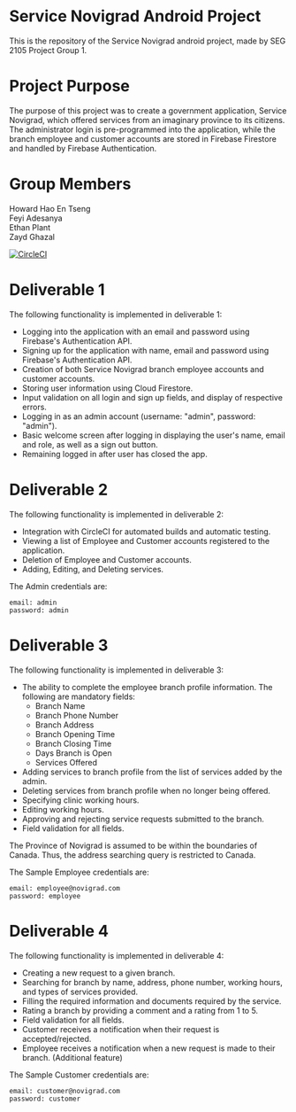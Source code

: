 # Service Novigrad Android Project
This is the repository of the Service Novigrad android project, made by SEG 2105 Project Group 1. 

# Project Purpose
The purpose of this project was to create a government application, Service Novigrad, which offered services from an imaginary province to its citizens. 
The administrator login is pre-programmed into the application, while the branch employee and customer accounts are stored in Firebase Firestore and handled by Firebase Authentication. 

# Group Members
Howard Hao En Tseng  \
Feyi Adesanya  \
Ethan Plant  \
Zayd Ghazal 

[![CircleCI](https://circleci.com/gh/faith176/Service_Novigrad.svg?style=svg&circle-token=717e7901d8b868e13849576e2e94ad9568cc6f8b)](https://app.circleci.com/pipelines/github/faith176/Service_Novigrad)


# Deliverable 1
The following functionality is implemented in deliverable 1:
- Logging into the application with an email and password using Firebase's Authentication API.
- Signing up for the application with name, email and password using Firebase's Authentication API.
- Creation of both Service Novigrad branch employee accounts and customer accounts.
- Storing user information using Cloud Firestore.
- Input validation on all login and sign up fields, and display of respective errors.
- Logging in as an admin account (username: "admin", password: "admin").
- Basic welcome screen after logging in displaying the user's name, email and role, as well as a sign out button.
- Remaining logged in after user has closed the app.

# Deliverable 2
The following functionality is implemented in deliverable 2:
- Integration with CircleCI for automated builds and automatic testing.
- Viewing a list of Employee and Customer accounts registered to the application.
- Deletion of Employee and Customer accounts.
- Adding, Editing, and Deleting services.

The Admin credentials are:
```
email: admin
password: admin
```

# Deliverable 3
The following functionality is implemented in deliverable 3:
- The ability to complete the employee branch profile information. 
    The following are mandatory fields:
    - Branch Name
    - Branch Phone Number
    - Branch Address
    - Branch Opening Time
    - Branch Closing Time
    - Days Branch is Open
    - Services Offered
- Adding services to branch profile from the list of services added by the admin.
- Deleting services from branch profile when no longer being offered.
- Specifying clinic working hours.
- Editing working hours.
- Approving and rejecting service requests submitted to the branch.
- Field validation for all fields.

The Province of Novigrad is assumed to be within the boundaries of Canada. Thus, the address searching query is restricted to Canada. 

The Sample Employee credentials are:
```
email: employee@novigrad.com
password: employee
```

# Deliverable 4
The following functionality is implemented in deliverable 4:
- Creating a new request to a given branch.
- Searching for branch by name, address, phone number, working hours, and types of services provided.
- Filling the required information and documents required by the service.
- Rating a branch by providing a comment and a rating from 1 to 5.
- Field validation for all fields.
- Customer receives a notification when their request is accepted/rejected.
- Employee receives a notification when a new request is made to their branch. (Additional feature)

The Sample Customer credentials are:
```
email: customer@novigrad.com
password: customer
```